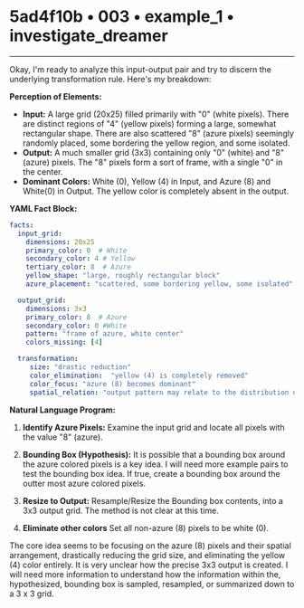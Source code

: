 # 5ad4f10b • 003 • example_1 • investigate_dreamer

---
Okay, I'm ready to analyze this input-output pair and try to discern the underlying transformation rule. Here's my breakdown:

**Perception of Elements:**

*   **Input:** A large grid (20x25) filled primarily with "0" (white pixels). There are distinct regions of "4" (yellow pixels) forming a large, somewhat rectangular shape. There are also scattered "8" (azure pixels) seemingly randomly placed, some bordering the yellow region, and some isolated.
*   **Output:** A much smaller grid (3x3) containing only "0" (white) and "8" (azure) pixels. The "8" pixels form a sort of frame, with a single "0" in the center.
*   **Dominant Colors:** White (0), Yellow (4) in Input, and Azure (8) and White(0) in Output. The yellow color is completely absent in the output.

**YAML Fact Block:**



```yaml
facts:
  input_grid:
    dimensions: 20x25
    primary_color: 0  # White
    secondary_color: 4 # Yellow
    tertiary_color: 8  # Azure
    yellow_shape: "large, roughly rectangular block"
    azure_placement: "scattered, some bordering yellow, some isolated"

  output_grid:
    dimensions: 3x3
    primary_color: 8  # Azure
    secondary_color: 0 #White
    pattern: "frame of azure, white center"
    colors_missing: [4]

  transformation:
     size: "drastic reduction"
     color_elimination:  "yellow (4) is completely removed"
     color_focus: "azure (8) becomes dominant"
     spatial_relation: "output pattern may relate to the distribution of azure in input"

```



**Natural Language Program:**

1.  **Identify Azure Pixels:** Examine the input grid and locate all pixels with the value "8" (azure).

2.  **Bounding Box (Hypothesis):** It is possible that a bounding box around the azure colored pixels is a key idea. I will need more example pairs to test the bounding box idea. If true, create a bounding box around the outter most azure colored pixels.

3.  **Resize to Output:** Resample/Resize the Bounding box contents, into a 3x3 output grid. The method is not clear at this time.

4.  **Eliminate other colors** Set all non-azure (8) pixels to be white (0).

The core idea seems to be focusing on the azure (8) pixels and their spatial arrangement, drastically reducing the grid size, and eliminating the yellow (4) color entirely. It is very unclear how the precise 3x3 output is created. I will need more information to understand how the information within the, hypothesized, bounding box is sampled, resampled, or summarized down to a 3 x 3 grid.

